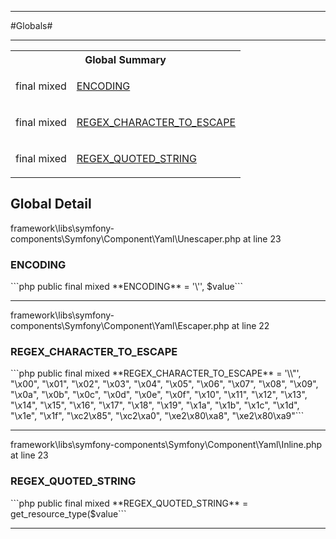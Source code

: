 - - -

#Globals#

- - -

<table id="summary_global" class="title">
<tr><th colspan="2" class="title">Global Summary</th></tr>
<tr>
<td class="type">final  mixed</td>
<td class="description"><p class="name"><a href="#ENCODING">ENCODING</a></p></td>
</tr>
<tr>
<td class="type">final  mixed</td>
<td class="description"><p class="name"><a href="#REGEX_CHARACTER_TO_ESCAPE">REGEX_CHARACTER_TO_ESCAPE</a></p></td>
</tr>
<tr>
<td class="type">final  mixed</td>
<td class="description"><p class="name"><a href="#REGEX_QUOTED_STRING">REGEX_QUOTED_STRING</a></p></td>
</tr>
</table>

<h2 id="detail_global">Global Detail</h2>
<div class="location">framework\libs\symfony-components\Symfony\Component\Yaml\Unescaper.php at line 23</div>
<h3 id="ENCODING">ENCODING</h3>
```php
public final  mixed **ENCODING** = '\'', $value```
<div class="details">
</div>

- - -

<div class="location">framework\libs\symfony-components\Symfony\Component\Yaml\Escaper.php at line 22</div>
<h3 id="REGEX_CHARACTER_TO_ESCAPE">REGEX_CHARACTER_TO_ESCAPE</h3>
```php
public final  mixed **REGEX_CHARACTER_TO_ESCAPE** = '\\&quot;',
                                     &quot;\x00&quot;,  &quot;\x01&quot;,  &quot;\x02&quot;,  &quot;\x03&quot;,  &quot;\x04&quot;,  &quot;\x05&quot;,  &quot;\x06&quot;,  &quot;\x07&quot;,
                                     &quot;\x08&quot;,  &quot;\x09&quot;,  &quot;\x0a&quot;,  &quot;\x0b&quot;,  &quot;\x0c&quot;,  &quot;\x0d&quot;,  &quot;\x0e&quot;,  &quot;\x0f&quot;,
                                     &quot;\x10&quot;,  &quot;\x11&quot;,  &quot;\x12&quot;,  &quot;\x13&quot;,  &quot;\x14&quot;,  &quot;\x15&quot;,  &quot;\x16&quot;,  &quot;\x17&quot;,
                                     &quot;\x18&quot;,  &quot;\x19&quot;,  &quot;\x1a&quot;,  &quot;\x1b&quot;,  &quot;\x1c&quot;,  &quot;\x1d&quot;,  &quot;\x1e&quot;,  &quot;\x1f&quot;,
                                     &quot;\xc2\x85&quot;, &quot;\xc2\xa0&quot;, &quot;\xe2\x80\xa8&quot;, &quot;\xe2\x80\xa9&quot;```
<div class="details">
</div>

- - -

<div class="location">framework\libs\symfony-components\Symfony\Component\Yaml\Inline.php at line 23</div>
<h3 id="REGEX_QUOTED_STRING">REGEX_QUOTED_STRING</h3>
```php
public final  mixed **REGEX_QUOTED_STRING** = get_resource_type($value```
<div class="details">
</div>

- - -

